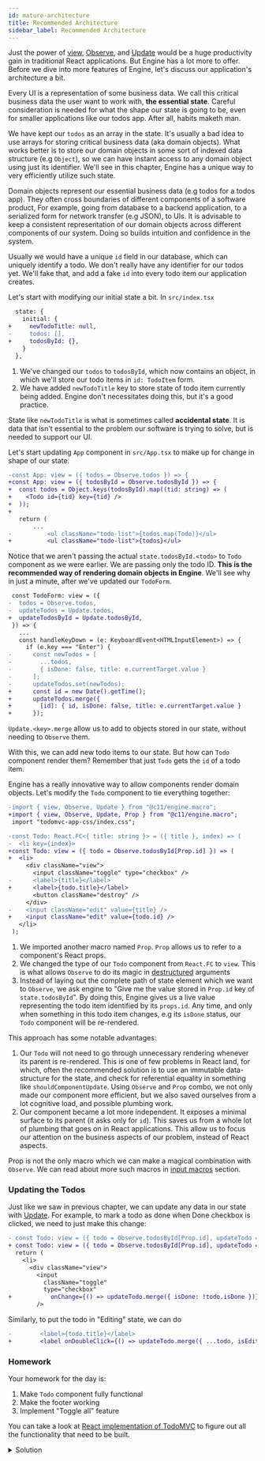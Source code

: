 ```yaml
---
id: mature-architecture
title: Recommended Architecture
sidebar_label: Recommended Architecture
---
```


Just the power of [view](/docs/api/view), [Observe](/docs/api/observe), and
[Update](/docs/api/update) would be a huge productivity gain in traditional
React applications. But Engine has a lot more to offer. Before we dive into more
features of Engine, let's discuss our application's architecture a bit.

Every UI is a representation of some business data. We call this critical
business data the user want to work with, **the essential state**. Careful
consideration is needed for what the shape our state is going to be, even for
smaller applications like our todos app. After all, habits maketh man.

We have kept our `todos` as an array in the state. It's usually a bad idea to
use arrays for storing critical business data (aka domain objects). What works
better is to store our domain objects in some sort of indexed data structure
(e.g `Object`), so we can have instant access to any domain object using just
its identifier. We'll see in this chapter, Engine has a unique way to very
efficiently utilize such state.

Domain objects represent our essential business data (e.g todos for a todos
app). They often cross boundaries of different components of a software product,
For example, going from database to a backend application, to a serialized form
for network transfer (e.g JSON), to UIs. It is advisable to keep a consistent
representation of our domain objects across different components of our system.
Doing so builds intuition and confidence in the system.

Usually we would have a unique `id` field in our database, which can uniquely
identify a todo. We don't really have any identifier for our todos yet. We'll
fake that, and add a fake `id` into every todo item our application creates.

Let's start with modifying our initial state a bit. In `src/index.tsx`

```diff
  state: {
    initial: {
+     newTodoTitle: null,
-     todos: [],
+     todosById: {},
    }
  },
```

1. We've changed our `todos` to `todosById`, which now contains an object, in
   which we'll store our todo items in `id: TodoItem` form.
2. We have added `newTodoTitle` key to store state of todo item currently being
   added. Engine don't necessitates doing this, but it's a good practice.

State like `newTodoTitle` is what is sometimes called **accidental state**. It
is data that isn't essential to the problem our software is trying to solve, but
is needed to support our UI.

Let's start updating `App` component in `src/App.tsx` to make up for change in
shape of our state.

```diff
-const App: view = ({ todos = Observe.todos }) => {
+const App: view = ({ todosById = Observe.todosById }) => {
+  const todos = Object.keys(todosById).map((tid: string) => (
+    <Todo id={tid} key={tid} />
+  ));
+
   return (
       ...
-          <ul className="todo-list">{todos.map(Todo)}</ul>
+          <ul className="todo-list">{todos}</ul>
```

Notice that we aren't passing the actual `state.todosById.<todo>` to `Todo`
component as we were earlier. We are passing only the todo ID. **This is the
recommended way of rendering domain objects in Engine**. We'll see why in just a
minute, after we've updated our `TodoForm`.

```diff
 const TodoForm: view = ({
-  todos = Observe.todos,
-  updateTodos = Update.todos,
+  updateTodosById = Update.todosById,
 }) => {
   ...
   const handleKeyDown = (e: KeyboardEvent<HTMLInputElement>) => {
     if (e.key === "Enter") {
-      const newTodos = [
-        ...todos,
-        { isDone: false, title: e.currentTarget.value }
-      ];
-      updateTodos.set(newTodos);
+      const id = new Date().getTime();
+      updateTodos.merge({
+        [id]: { id, isDone: false, title: e.currentTarget.value }
+      });
```

`Update.<key>.merge` allow us to add to objects stored in our state, without
needing to `Observe` them.

With this, we can add new todo items to our state. But how can `Todo` component
render them? Remember that just `Todo` gets the `id` of a todo item.

Engine has a really innovative way to allow components render domain objects.
Let's modify the `Todo` component to tie everything together:

```diff
-import { view, Observe, Update } from "@c11/engine.macro";
+import { view, Observe, Update, Prop } from "@c11/engine.macro";
 import "todomvc-app-css/index.css";

-const Todo: React.FC<{ title: string }> = ({ title }, index) => (
-  <li key={index}>
+const Todo: view = ({ todo = Observe.todosById[Prop.id] }) => (
+  <li>
     <div className="view">
       <input className="toggle" type="checkbox" />
-      <label>{title}</label>
+      <label>{todo.title}</label>
       <button className="destroy" />
     </div>
-    <input className="edit" value={title} />
+    <input className="edit" value={todo.id} />
   </li>
 );
```

1. We imported another macro named `Prop`. `Prop` allows us to refer to a
   component's React props.
2. We changed the type of our `Todo` component from `React.FC` to `view`. This
   is what allows `Observe` to do its magic in
   [destructured](https://developer.mozilla.org/en-US/docs/Web/JavaScript/Reference/Operators/Destructuring_assignment)
   arguments
3. Instead of laying out the complete path of state element which we want to
   `Observe`, we ask engine to "Give me the value stored in `Prop.id` key of
   `state.todosById`". By doing this, Engine gives us a live value representing
   the todo item identified by its `props.id`. Any time, and only when something
   in this todo item changes, e.g its `isDone` status, our `Todo` component will
   be re-rendered.

This approach has some notable advantages:

1. Our `Todo` will not need to go through unnecessary rendering whenever its
   parent is re-rendered. This is one of few problems in React land, for which,
   often the recommended solution is to use an immutable data-structure for the
   state, and check for referential equality in something like
   `shouldComponentUpdate`. Using `Observe` and `Prop` combo, we not only made
   our component more efficient, but we also saved ourselves from a lot
   cognitive load, and possible plumbing work.
2. Our component became a lot more independent. It exposes a minimal surface to
   its parent (it asks only for `id`). This saves us from a whole lot of
   plumbing that goes on in React applications. This allow us to focus our
   attention on the business aspects of our problem, instead of React aspects.

Prop is not the only macro which we can make a magical combination with
`Observe`. We can read about more such macros in [input
macros](/docs/api/input-macros/prop) section.

### Updating the Todos

Just like we saw in previous chapter, we can update any data in our state with
[Update](/docs/api/update). For example, to mark a todo as done when Done
checkbox is clicked, we need to just make this change:

```diff
- const Todo: view = ({ todo = Observe.todosById[Prop.id], updateTodo = Update.todosById[Prop.id]}) => {
+ const Todo: view = ({ todo = Observe.todosById[Prop.id], updateTodo = Update.todosById[Prop.id]}) => {
  return (
    <li>
      <div className="view">
        <input
          className="toggle"
          type="checkbox"
+           onChange={() => updateTodo.merge({ isDone: !todo.isDone })}
        />
```

Similarly, to put the todo in "Editing" state, we can do

```diff
-        <label>{todo.title}</label>
+        <label onDoubleClick={() => updateTodo.merge({ ...todo, isEditing: true })}>{todo.title}</label>
```

### Homework

Your homework for the day is:

1. Make `Todo` component fully functional
2. Make the footer working
3. Implement "Toggle all" feature

You can take a look at [React implementation of
TodoMVC](http://todomvc.com/examples/react/#/) to figure out all the
functionality that need to be built.

<details>
  <summary>Solution</summary>

```tsx
import React, { KeyboardEvent, ChangeEvent } from "react";
import { view, Observe, Update, Prop } from "@c11/engine.macro";
import "todomvc-app-css/index.css";

const Todo: view = ({
  todo = Observe.todosById[Prop.id],
  updateTodo = Update.todosById[Prop.id]
}) => {
  const handleKeyDown = (e: KeyboardEvent<HTMLInputElement>) => {
    if (e.key === "Enter") {
      updateTodo.merge({
        value: e.currentTarget.value,
        isEditing: false
      });
    }

    if (e.key === "Escape") {
      updateTodo.merge({
        value: e.currentTarget.value,
        isEditing: false
      });
    }
  };

  return (
    <li className={todo.isEditing ? "editing" : ""}>
      <div className="view">
        <input
          className="toggle"
          type="checkbox"
          checked={todo.isDone}
          onChange={() => updateTodo.merge({ isDone: !todo.isDone })}
        />
        <label onDoubleClick={() => updateTodo.merge({ isEditing: true })}>
          {todo.title}
        </label>
        <button className="destroy" onClick={() => updateTodo.remove()} />
      </div>
      <input
        className="edit"
        value={todo.title}
        onKeyDown={handleKeyDown}
        onBlur={() => updateTodo.merge({ isEditing: false })}
        onChange={e => updateTodo.merge({ title: e.currentTarget.value })}
      />
    </li>
  );
};

const TodoForm: view = ({
  updateTodos = Update.todosById,
  newTodoTitle = Observe.newTodoTitle,
  updateNewTodoTitle = Update.newTodoTitle
}) => {
  const handleOnChange = (e: ChangeEvent<HTMLInputElement>) => {
    updateNewTodoTitle.set(e.currentTarget.value);
  };

  const handleKeyDown = (e: KeyboardEvent<HTMLInputElement>) => {
    if (e.key === "Enter") {
      const id = new Date().getTime();

      updateTodos.merge({
        [id]: { id, isDone: false, title: e.currentTarget.value }
      });
      updateNewTodoTitle.set("");
    }

    if (e.key === "Escape") {
      updateNewTodoTitle.set("");
    }
  };

  return (
    <input
      className="new-todo"
      placeholder="What needs to be done?"
      autoFocus={true}
      onKeyDown={handleKeyDown}
      onChange={handleOnChange}
      value={newTodoTitle || ""}
    />
  );
};

const App: view = ({
  todosById = Observe.todosById,
  updateTodosById = Update.todosById,
  filter = Observe.filter,
  updateFilter = Update.filter
}) => {
  const incompleteTodosCount = Object.values(todosById).reduce(
    (accum: number, val) => ((val as any).isDone ? 0 : 1) + accum,
    0
  );

  const todoIdsToDisplay = Object.entries(todosById)
    .map(([key, value]) => {
      switch (filter) {
        case "completed":
          return (value as any).isDone ? key : null;
        case "active":
          return (value as any).isDone ? null : key;
        default:
          return key;
      }
    })
    .filter(Boolean) as Array<string>;

  const handleToggleAll = () => {
    const nextTodos = Object.values(todosById)
      .map((todo: any) => {
        return {
          ...todo,
          isDone: incompleteTodosCount !== 0
        };
      })
      .reduce((accum, todo) => {
        accum[todo.id] = todo;

        return accum;
      }, {});

    updateTodosById.merge(nextTodos);
  };

  const todosJsx = todoIdsToDisplay.map((tid: string) => (
    <Todo id={tid} key={tid} />
  ));

  return (
    <section className="todoapp">
      <div>
        <header className="header">
          <h1>todos</h1>
        </header>

        <TodoForm />

        <section className="main">
          <input
            id="toggle-all"
            className="toggle-all"
            type="checkbox"
            checked={incompleteTodosCount === 0}
            onChange={handleToggleAll}
          />
          <label htmlFor="toggle-all">Mark all as complete</label>

          <ul className="todo-list">{todosJsx}</ul>
        </section>

        <footer className="footer">
          <span className="todo-count">
            <strong>{incompleteTodosCount}</strong> items left
          </span>
          <ul className="filters">
            <li>
              <a
                href="#/"
                className={filter === "all" ? "selected" : ""}
                onClick={() => updateFilter.set("all")}
              >
                All
              </a>
            </li>
            <li>
              <a
                href="#/active"
                className={filter === "active" ? "selected" : ""}
                onClick={() => updateFilter.set("active")}
              >
                Active
              </a>
            </li>
            <li>
              <a
                href="#/completed"
                className={filter === "completed" ? "selected" : ""}
                onClick={() => updateFilter.set("completed")}
              >
                Completed
              </a>
            </li>
          </ul>
          <button className="clear-completed">Clear completed</button>{" "}
        </footer>
      </div>
    </section>
  );
};

export default App;
```
</details>
